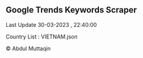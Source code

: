 

## Google Trends Keywords Scraper 
 
Last Update 30-03-2023 , 22:40:00

Country List :
VIETNAM.json



© Abdul Muttaqin 
